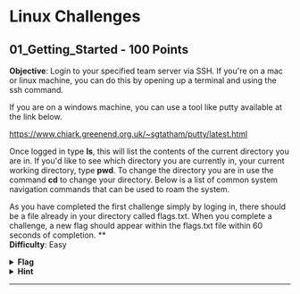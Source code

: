 
# Linux Challenges

## 01_Getting_Started - 100 Points  
**Objective**: Login to your specified team server via SSH. If you're on a mac or linux machine, you can do this by opening up a terminal and using the ssh command.

If you are on a windows machine, you can use a tool like putty available at the link below.

<a href='/resources'>https://www.chiark.greenend.org.uk/~sgtatham/putty/latest.html</a>

Once logged in type <strong>ls</strong>, this will list the contents of the current directory you are in. If you'd like to see which directory you are currently in, your current working directory, type <strong>pwd</strong>. To change the directory you are in use the command <strong>cd</strong> to change your directory. Below is a list of common system navigation commands that can be used to roam the system.

As you have completed the first challenge simply by loging in, there should be a file already in your directory called flags.txt. When you complete a challenge, a new flag should appear within the flags.txt file within 60 seconds of completion. **  
**Difficulty**: Easy  
<details>
  <summary><strong>Flag</strong></summary>
	  746217
</details>
<details>
  <summary><strong>Hint</strong></summary>
	  Here's a free hint for your first challenge. <i>(Everybody gets one)</i>

**Windows Users:**  
putty_screenshot.png  
**Mac/Linux Users:**  
unix_screenshot.png  
</details>

----------